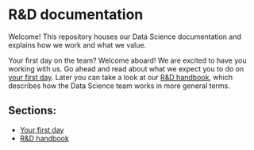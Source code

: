 # R&D documentation

Welcome! This repository houses our Data Science documentation and explains how we work and what we value.

Your first day on the team? Welcome aboard! We are excited to have you working with us. Go ahead and read about what we expect you to do on [your first day](././your-first-day). Later you can take a look at our [R&D handbook](/handbook), which describes how the Data Science team works in more general terms.

## Sections:

* [Your first day](/.your-first-day)
* [R&D handbook](./handbook)
